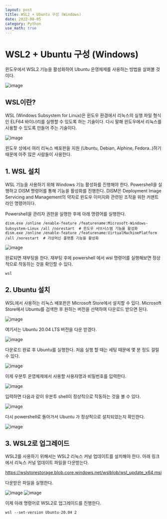 ```yaml
---
layout: post
title: WSL2 + Ubuntu 구성 (Windows)
date: 2022-08-05
category: Python
use_math: true
---
```



# WSL2 + Ubuntu 구성 (Windows)

윈도우에서 WSL2 기능을 활성화하여 Ubuntu 운영체제를 사용하는 방법을 살펴볼 것이다. 

![image](https://user-images.githubusercontent.com/61526722/182985731-5d1bde92-cc4a-4a60-9772-3e85ed355cf4.png)


## WSL이란? 

WSL (Windows Subsystem for Linux)은 윈도우 환경에서 리눅스의 실행 파일 형식인 ELF64 바이너리를 실행할 수 있도록 하는 기술이다. 다시 말해 윈도우에서 리눅스를 사용할 수 있도록 만들어 주는 기술이다. 

![image](https://user-images.githubusercontent.com/61526722/182985251-95814340-dec9-4edd-b458-7e637fa70a9a.png)

윈도우 상에서 여러 리눅스 배포판을 지원 (Ubuntu, Debian, Alphine, Fedora..)하기 때문에 아주 많은 사람들이 사용한다. 


## 1. WSL 설치

WSL 기능을 사용하기 위해 Windows 기능 활성화를 진행해야 한다. Powershell을 실행하고 DISM 명령어를 통해 기능을 활성화를 진행한다. DISM은 Deployment Image Servicing and Management의 약자로 윈도우 이미지와 관련된 조작을 위한 커맨트라인 명령어이다. 

Powershell을 관리자 권한을 실행한 후에 아래 명령어를 실행한다. 

```
dism.exe /online /enable-feature /featurename:Microsoft-Windows-Subsystem-Linux /all /norestart  # 윈도우 서브시스템 기능을 활성화
dism.exe /online /enable-feature /featurename:VirtualMachinePlatform /all /norestart  # 가상머신 플랫폼 기능을 활성화
```

![image](https://user-images.githubusercontent.com/61526722/182986453-427f64f0-ea31-4f61-a93b-2da5066fbaf4.png)

완료되면 재부팅을 한다. 재부팅 후에 powershell 에서 wsl 명령어를 실행해보면 정상적으로 작동하는 것을 확인할 수 있다. 

```
wsl 
```


## 2. Ubuntu 설치

WSL에서 사용하는 리눅스 배포판은 Microsoft Store에서 설치할 수 있다. Microsoft Store에서 Ubuntu를 검색한 후 원하는 버전을 선택하여 다운로드 받으면 된다. 

![image](https://user-images.githubusercontent.com/61526722/182987020-613fd796-b5ba-4652-9717-bb427102c93a.png)

여기서는 Ubuntu 20.04 LTS 버전을 다운 받겠다. 

![image](https://user-images.githubusercontent.com/61526722/182987129-9d95a2b0-ffab-45ce-bb55-429db08b634c.png)

다운로드 완료 후 Ubuntu를 실행한다. 처음 실행 할 때는 세팅 때문에 몇 분 정도 걸릴 수 있다.

![image](https://user-images.githubusercontent.com/61526722/182987196-c0dba8ad-cf24-4fe0-99f1-f57b483cfd73.png)

이제 우분투 운영체제에서 사용할 사용자명과 비밀번호를 입력한다.

![image](https://user-images.githubusercontent.com/61526722/182987329-3043f5db-1b53-4940-9b2a-9991166027df.png)

입력하면 다음과 같이 우분투 shell이 정상적으로 작동하는 것을 볼 수 있다. 

![image](https://user-images.githubusercontent.com/61526722/182987362-dc898ce0-4f49-465e-9cd1-5cea527ae246.png)

다시 powershell로 돌아가서 Ubuntu 가 정상적으로 설치되었는지 확인한다.

![image](https://user-images.githubusercontent.com/61526722/182987886-8ded3e7f-791e-4a09-9837-738bcefc1abb.png)


## 3. WSL2로 업그레이드

WSL2를 사용하기 위해서는 WSL2 리눅스 커널 업데이트를 설치해야 한다. 아래 링크에서 리눅스 커널 업데이트 파일을 다운받는다. 

https://wslstorestorage.blob.core.windows.net/wslblob/wsl_update_x64.msi

다운받은 파일을 실행한다. 

![image](https://user-images.githubusercontent.com/61526722/182988355-e38d2dba-91da-4a5f-b774-b92c4f5462fe.png)
![image](https://user-images.githubusercontent.com/61526722/182988408-8a6ecc20-c710-4e00-882c-e98e7d8e15b0.png)


이제 아래 명령어로 WSL2로 업그레이드를 진행한다.

```
wsl --set-version Ubuntu-20.04 2
```

